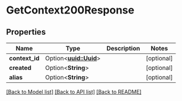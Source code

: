 # GetContext200Response

## Properties

Name | Type | Description | Notes
------------ | ------------- | ------------- | -------------
**context_id** | Option<[**uuid::Uuid**](uuid::Uuid.md)> |  | [optional]
**created** | Option<**String**> |  | [optional]
**alias** | Option<**String**> |  | [optional]

[[Back to Model list]](../README.md#documentation-for-models) [[Back to API list]](../README.md#documentation-for-api-endpoints) [[Back to README]](../README.md)


